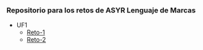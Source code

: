 ### Repositorio para los retos de ASYR Lenguaje de Marcas

* UF1
  * [Reto-1](https://raw.githubusercontent.com/Lucho00Cuba/ASYR-Marcas/main/UF1/Reto-1/reto1.xml)
  * [Reto-2](https://raw.githubusercontent.com/Lucho00Cuba/ASYR-Marcas/main/UF1/Reto-2/index.html)